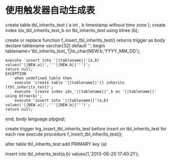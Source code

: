 <h1>使用触发器自动生成表 </h1>
create table tbl_inherits_test
(
    a int ,
    b timestamp without time zone
);
create index idx_tbl_inherits_test_b on tbl_inherits_test using btree (b);


create or replace function f_insert_tbl_inherits_test() returns trigger as
$body$
declare tablename varchar(32) default '';
begin
    tablename='tbl_inherits_test_'||to_char(NEW.b,'YYYY_MM_DD');
   
    execute 'insert into '||tablename||'(a,b) values('||NEW.a||','''||NEW.b||''')';
    return null;
    EXCEPTION
        when undefined_table then
        execute 'create table '||tablename||'() inherits (tbl_inherits_test)';
        execute 'create index idx_'||tablename||'_b on '||tablename||' using btree(b)';
        execute 'insert into '||tablename||'(a,b) values('||NEW.a||','''||NEW.b||''')';
    return null;    
end;
$body$
language plpgsql;

create trigger trg_insert_tbl_inherits_test before insert on tbl_inherits_test for each row execute procedure f_insert_tbl_inherits_test();

alter table tbl_inherits_test add PRIMARY key (a)

insert into tbl_inherits_test(a,b) values(1,'2013-06-20 17:40:21');
